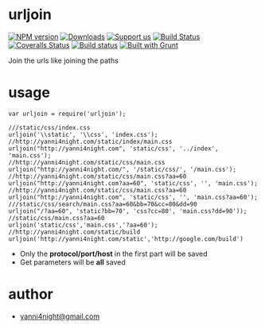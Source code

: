 urljoin
========
[![NPM version][npm-image]][npm-url] [![Downloads][downloads-image]][npm-url] [![Support us][gittip-image]][gittip-url] [![Build Status][travis-image]][travis-url] [![Coveralls Status][coveralls-image]][coveralls-url] [![Build status][appveyor-image]][appveyor-url] [![Built with Grunt][grunt-image]][grunt-url]

Join the urls like joining the paths


usage
========

    var urljoin = require('urljoin');
    
    ///static/css/index.css
    urljoin('\\static', '\\css', 'index.css');
    //http://yanni4night.com/static/index/main.css
    urljoin("http://yanni4night.com", 'static/css', '../index', 'main.css');
    //http://yanni4night.com/static/css/main.css
    urljoin("http://yanni4night.com/", '/static/css/', '/main.css');
    //http://yanni4night.com/static/css/main.css?aa=60
    urljoin("http://yanni4night.com?aa=60", 'static/css', '', 'main.css');
    //http://yanni4night.com/static/css/main.css?aa=60
    urljoin("http://yanni4night.com", 'static/css', '', 'main.css?aa=60');
    ///static/css/search/main.css?aa=60&bb=70&cc=80&dd=90
    urljoin("/?aa=60", 'static?bb=70', 'css?cc=80', 'main.css?dd=90'));
    //static/css/main.css?aa=60
    urljoin('static/css','main.css','?aa=60');
    //http://yanni4night.com/static/build
    urljoin('http://yanni4night.com/static','http://google.com/build')


 - Only the **protocol/port/host** in the first part will be saved
 - Get parameters will be **all** saved

author
========

 - yanni4night@gmail.com


[gittip-url]: https://www.gittip.com/yanni4night/
[gittip-image]: http://img.shields.io/gittip/yanni4night.svg

[downloads-image]: http://img.shields.io/npm/dm/urljoin.svg
[npm-url]: https://npmjs.org/package/urljoin
[npm-image]: http://img.shields.io/npm/v/urljoin.svg

[travis-url]: https://travis-ci.org/yanni4night/urljoin
[travis-image]: http://img.shields.io/travis/yanni4night/urljoin.svg

[coveralls-url]: https://coveralls.io/r/yanni4night/urljoin
[coveralls-image]: http://img.shields.io/coveralls/yanni4night/urljoin/master.svg

[grunt-url]:http://gruntjs.com/
[grunt-image]: http://img.shields.io/badge/BUILT%20WITH-GRUNT-yellow.svg

[appveyor-image]:https://ci.appveyor.com/api/projects/status/ildoo8h6ewphy8we?svg=true
[appveyor-url]:https://ci.appveyor.com/project/yanni4night/urljoin
